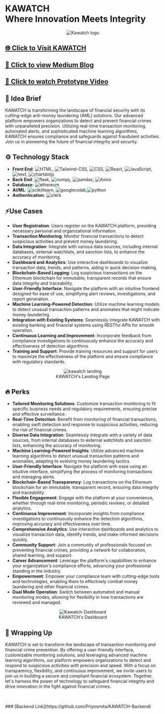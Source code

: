 # KAWATCH <br/> Where Innovation Meets Integrity

<div align="center">
  <img src="https://github.com/user-attachments/assets/2686dd3a-1566-4e76-b52f-5bf9adb1e02b" alt="Kawatch logo">
</div>

## [🌐 Click to Visit KAWATCH](https://kawatch-wkqh.vercel.app)

## [📝 Click to view Medium Blog](https://medium.com/@daspriyosmita2003/kawatch-where-innovation-meets-integrity-4978970e3ea1)

## [🎥 Click to watch Prototype Video](https://drive.google.com/file/d/1OdQZSSx4FUs41SX-0oNvrcZrdEPKK2Dx/view?usp=drive_link)


## 🚀 Idea Brief
KAWATCH is transforming the landscape of financial security with its cutting-edge anti-money laundering (AML) solutions. Our advanced platform empowers organizations to detect and prevent financial crimes with unparalleled precision. Utilizing real-time transaction monitoring, automated alerts, and sophisticated machine learning algorithms, KAWATCH ensures compliance and safeguards against fraudulent activities. Join us in pioneering the future of financial integrity and security.

## ⚙️ Technology Stack
- **Front End**: ![HTML](https://img.shields.io/badge/HTML-Front%20End-E34F26?style=flat&logo=html5), ![Tailwind-CSS](https://img.shields.io/badge/Tailwind--CSS-Front%20End-06B6D4?style=flat&logo=tailwindcss), ![CSS](https://img.shields.io/badge/CSS-Front%20End-1572B6?style=flat&logo=css3), ![React](https://img.shields.io/badge/React-Front%20End-61DAFB?style=flat&logo=react), ![JavaScript](https://img.shields.io/badge/JavaScript-Front%20End-F7DF1E?style=flat&logo=javascript), ![next](https://img.shields.io/badge/next-Front%20End-646CFF?style=flat&logo=next.js), ![chartdotjs](https://img.shields.io/badge/chartdotjs-Front%20End-FF6384?style=flat&logo=chartdotjs)
- **Back End**: ![flask](https://img.shields.io/badge/flask-Back%20End-000000?style=flat&logo=flask), ![numpy](https://img.shields.io/badge/numpy-Back%20End-013243?style=flat&logo=numpy), ![pandas](https://img.shields.io/badge/pandas-Back%20End-150458?style=flat&logo=pandas), ![Axios](https://img.shields.io/badge/Axios-Back%20End-5A29E4?style=flat&logo=axios)
- **Database**: ![ethereum](https://img.shields.io/badge/ethereum-Database-2535A0?style=flat&logo=ethereum)
- **AI/ML**: ![scikitlearn](https://img.shields.io/badge/scikitlearn-AI/ML-F7931E?style=flat&logo=scikitlearn), ![googlecolab](https://img.shields.io/badge/googlecolab-AI/ML-F9AB00?style=flat&logo=googlecolab),![python](https://img.shields.io/badge/python-AI/ML-3776AB?style=flat&logo=python)
- **Authentication**: ![clerk](https://img.shields.io/badge/clerk-Auth-6C47FF?style=flat&logo=clerk)

## ⚡️Use Cases
- **User Registration**: Users register on the KAWATCH platform, providing necessary personal and organizational information.
- **Transaction Monitoring**: Monitor financial transactions to detect suspicious activities and prevent money laundering.
- **Data Integration**: Integrate with various data sources, including internal databases, external watchlists, and sanction lists, to enhance the accuracy of monitoring.
- **Dashboard and Analytics**: Use interactive dashboards to visualize transaction data, trends, and patterns, aiding in quick decision-making.
- **Blockchain-Based Logging**: Log suspicious transactions on the Ethereum blockchain for immutable, transparent records that ensure data integrity and traceability.
- **User-Friendly Interface**: Navigate the platform with an intuitive frontend designed for ease of use, simplifying alert reviews, investigations, and report generation.
- **Machine Learning-Powered Detection**: Utilize machine learning models to detect unusual transaction patterns and anomalies that might indicate money laundering.
- **Integration with Existing Systems**: Seamlessly integrate KAWATCH with existing banking and financial systems using RESTful APIs for smooth operation.
- **Continuous Learning and Improvement**: Incorporate feedback from compliance investigations to continuously enhance the accuracy and effectiveness of detection algorithms.
- **Training and Support**: Provide training resources and support for users to maximize the effectiveness of the platform and ensure compliance with regulatory standards.

<div align="center">
  <figure>
    <img src="https://github.com/user-attachments/assets/d6c805d8-968c-414f-9642-2c83e5abb050" alt="kawatch landing"><br/>
    <figcaption>KAWATCH's Landing Page</figcaption>
  </figure>
</div>

## 🔥 Perks
- **Tailored Monitoring Solutions**: Customize transaction monitoring to fit specific business needs and regulatory requirements, ensuring precise and effective surveillance.
- **Real-Time Detection**: Benefit from monitoring of financial transactions, enabling swift detection and response to suspicious activities, reducing the risk of financial crimes.
- **Diverse Data Integration**: Seamlessly integrate with a variety of data sources, from internal databases to external watchlists and sanction lists, enhancing the accuracy of monitoring.
- **Machine Learning-Powered Insights**: Utilize advanced machine learning algorithms to detect unusual transaction patterns and anomalies, adapting to evolving money laundering tactics.
- **User-Friendly Interface**: Navigate the platform with ease using an intuitive interface, simplifying the process of monitoring transactions and managing alerts.
- **Blockchain-Based Transparency**: Log transactions on the Ethereum blockchain for an immutable, transparent record, ensuring data integrity and traceability.
- **Flexible Engagement**: Engage with the platform at your convenience, whether through real-time monitoring, periodic reviews, or detailed analytics.
- **Continuous Improvement**: Incorporate insights from compliance investigations to continuously enhance the detection algorithms, improving accuracy and effectiveness over time.
- **Comprehensive Analytics**: Use interactive dashboards and analytics to visualize transaction data, identify trends, and make informed decisions quickly.
- **Community Support**: Join a community of professionals focused on preventing financial crimes, providing a network for collaboration, shared learning, and support.
- **Career Advancement**: Leverage the platform's capabilities to enhance your organization's compliance efforts, advancing your professional standing in the industry.
- **Empowerment**: Empower your compliance team with cutting-edge tools and technologies, enabling them to effectively combat money laundering and other financial crimes.
- **Dual Mode Operation**: Switch between automated and manual monitoring modes, allowing for flexibility in how transactions are reviewed and managed.
  
<div align="center">
  <figure>
    <img src="https://github.com/user-attachments/assets/20fc7a21-c8ee-4747-b4d3-ceba1a669ced" alt="Kawatch-Dashboard">
    <figcaption>KAWATCH's Dashboard</figcaption>
  </figure>
</div>

## 💫 Wrapping Up
KAWATCH is set to transform the landscape of transaction monitoring and financial crime prevention. By offering a user-friendly interface, customizable monitoring solutions, and leveraging advanced machine learning algorithms, our platform empowers organizations to detect and respond to suspicious activities with precision and speed. With a focus on transparency, flexibility, and continuous improvement, we invite users to join us in building a secure and compliant financial ecosystem. Together, let's harness the power of technology to safeguard financial integrity and drive innovation in the fight against financial crimes.

<br/>
<br/>
### [Backend Link](https://github.com/Priyosmita/KAWATCH-Backend)
